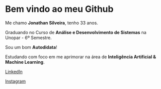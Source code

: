 <h1>
Bem vindo ao meu Github
</h1>

Me chamo **Jonathan Silveira**, tenho 33 anos.

Graduando no Curso de **Análise e Desenvolvimento de Sistemas** na Unopar - 6º Semestre.

Sou um bom **Autodidata**!

Estudando com foco em me aprimorar na área de **Inteligência Artificial & Machine Learning**.



[LinkedIn](https://www.linkedin.com/in/jonathan-silveira-51688a86/)

[Instagram](https://www.instagram.com/jonathandev01/?hl=pt)








<!--
**jonathansilveira1987/jonathansilveira1987** is a ✨ _special_ ✨ repository because its `README.md` (this file) appears on your GitHub profile.

Here are some ideas to get you started:

- 🔭 I’m currently working on ...
- 🌱 I’m currently learning ...
- 👯 I’m looking to collaborate on ...
- 🤔 I’m looking for help with ...
- 💬 Ask me about ...
- 📫 How to reach me: ...
- 😄 Pronouns: ...
- ⚡ Fun fact: ...
-->
